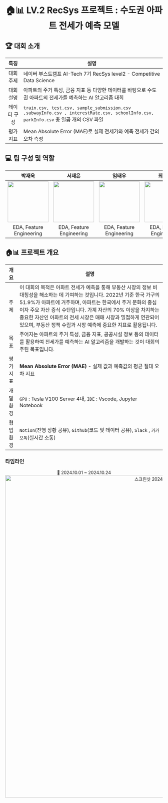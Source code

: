 <div align='center'>

  # 🏠📊 LV.2 RecSys 프로젝트 : 수도권 아파트 전세가 예측 모델

</div>

## 🏆 대회 소개
| 특징 | 설명 |
|:---:| --- |
| 대회 주제 | 네이버 부스트캠프 AI-Tech 7기 RecSys level2 - Competitive Data Science|
| 대회 설명 | 아파트의 주거 특성, 금융 지표 등 다양한 데이터를 바탕으로 수도권 아파트의 전세가를 예측하는 AI 알고리즘 대회 |
| 데이터 구성 | `train.csv, test.csv, sample_submission.csv ,subwayInfo.csv , interestRate.csv, schoolInfo.csv, parkInfo.csv` 총 일곱 개의 CSV 파일 |
| 평가 지표 | Mean Absolute Error (MAE)로 실제 전세가와 예측 전세가 간의 오차 측정 |

## 💻 팀 구성 및 역할
| 박재욱 | 서재은 | 임태우 | 최태순 | 허진경 |
|:---:|:---:|:---:|:---:|:---:|
|[<img src="https://github.com/user-attachments/assets/0c4ff6eb-95b0-4ee4-883c-b10c1a42be14" width=130>](https://github.com/park-jaeuk)|[<img src="https://github.com/user-attachments/assets/b6cff4bf-79c8-4946-896a-666dd54c63c7" width=130>](https://github.com/JaeEunSeo)|[<img src="https://github.com/user-attachments/assets/f6572f19-901b-4aea-b1c4-16a62a111e8d" width=130>](https://github.com/Cyberger)|[<img src="https://github.com/user-attachments/assets/a10088ec-29b4-47aa-bf6a-53520b6106ce" width=130>](https://github.com/choitaesoon)|[<img src="https://github.com/user-attachments/assets/7ab5112f-ca4b-4e54-a005-406756262384" width=130>](https://github.com/jinnk0)|
|EDA, Feature Engineering|EDA, Feature Engineering|EDA, Feature Engineering|EDA, Feature Engineering|EDA, Feature Engineering|

## 🏠📊 프로젝트 개요
| 개요 | 설명 |
|:---:| --- |
| 주제 | 이 대회의 목적은 아파트 전세가 예측을 통해 부동산 시장의 정보 비대칭성을 해소하는 데 기여하는 것입니다. 2022년 기준 한국 가구의 51.9%가 아파트에 거주하며, 아파트는 한국에서 주거 문화의 중심이자 주요 자산 증식 수단입니다. 가계 자산의 70% 이상을 차지하는 중요한 자산인 아파트의 전세 시장은 매매 시장과 밀접하게 연관되어 있으며, 부동산 정책 수립과 시장 예측에 중요한 지표로 활용됩니다. |
| 목표 | 주어지는 아파트의 주거 특성, 금융 지표, 공공시설 정보 등의 데이터를 활용하여 전세가를 예측하는 AI 알고리즘을 개발하는 것이 대회의 주된 목표입니다. |
| 평가 지표 | **Mean Absolute Error (MAE)** - 실제 값과 예측값의 평균 절대 오차 지표 |
| 개발 환경 | `GPU` : Tesla V100 Server 4대, `IDE` : Vscode, Jupyter Notebook |
| 협업 환경 | `Notion`(진행 상황 공유), `Github`(코드 및 데이터 공유), `Slack` , `카카오톡`(실시간 소통) |

### 타임라인
<div align='center'>
📅 2024.10.01 ~ 2024.10.24
<img width="1030" alt="스크린샷 2024-10-24 오후 2 56 59" src="https://github.com/user-attachments/assets/3d6b4a91-3586-4555-88bf-05fc3f6480e0">
</div>
